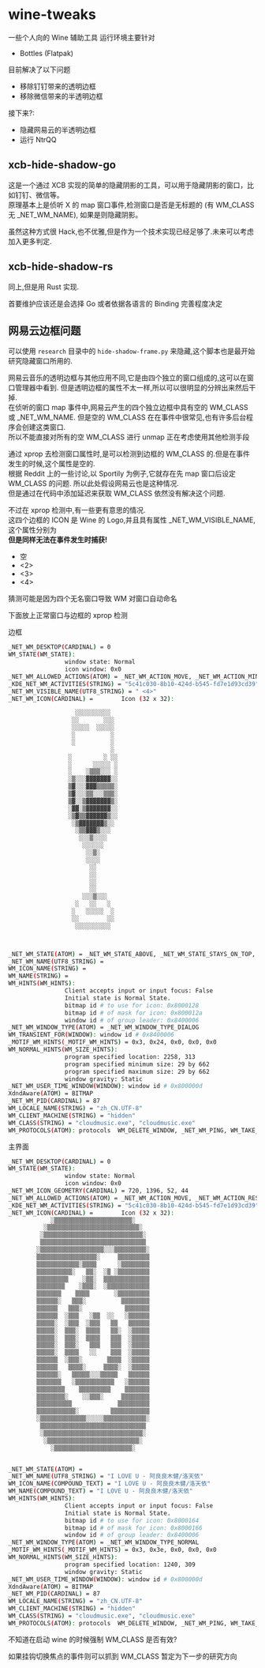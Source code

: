 # wine-tweaks

一些个人向的 Wine 辅助工具
运行环境主要针对

- Bottles (Flatpak)

目前解决了以下问题

- 移除钉钉带来的透明边框
- 移除微信带来的半透明边框

接下来?:

- 隐藏网易云的半透明边框
- 运行 NtrQQ

## xcb-hide-shadow-go

这是一个通过 XCB 实现的简单的隐藏阴影的工具，可以用于隐藏阴影的窗口，比如钉钉、微信等。  
原理基本上是侦听 X 的 map 窗口事件,检测窗口是否是无标题的 (有 WM_CLASS 无 \_NET_WM_NAME), 如果是则隐藏阴影。

虽然这种方式很 Hack,也不优雅,但是作为一个技术实现已经足够了.未来可以考虑加入更多判定.

## xcb-hide-shadow-rs

同上,但是用 Rust 实现.

首要维护应该还是会选择 Go 或者依据各语言的 Binding 完善程度决定

## 网易云边框问题

可以使用 `research` 目录中的 `hide-shadow-frame.py` 来隐藏,这个脚本也是最开始研究隐藏窗口所用的.

网易云音乐的透明边框与其他应用不同,它是由四个独立的窗口组成的,这可以在窗口管理器中看到. 但是透明边框的属性不太一样,所以可以很明显的分辨出来然后干掉.  
在侦听的窗口 map 事件中,网易云产生的四个独立边框中具有空的 WM_CLASS 或 \_NET_WM_NAME. 但是空的 WM_CLASS 在在事件中很常见,也有许多后台程序会创建这类窗口.  
所以不能直接对所有的空 WM_CLASS 进行 unmap 正在考虑使用其他检测手段

通过 xprop 去检测窗口属性时,是可以检测到边框的 WM_CLASS 的.但是在事件发生的时候,这个属性是空的.  
根据 Reddit 上的一些讨论,以 Sportily 为例子,它就存在先 map 窗口后设定 WM_CLASS 的问题. 所以此处假设网易云也是这种情况.  
但是通过在代码中添加延迟来获取 WM_CLASS 依然没有解决这个问题.

不过在 xprop 检测中,有一些更有意思的情况.  
这四个边框的 ICON 是 Wine 的 Logo,并且具有属性 \_NET_WM_VISIBLE_NAME,这个属性分别为  
**但是同样无法在事件发生时捕获!**

- 空
- <2>
- <3>
- <4>

猜测可能是因为四个无名窗口导致 WM 对窗口自动命名

下面放上正常窗口与边框的 xprop 检测

边框

```bash
_NET_WM_DESKTOP(CARDINAL) = 0
WM_STATE(WM_STATE):
                window state: Normal
                icon window: 0x0
_NET_WM_ALLOWED_ACTIONS(ATOM) = _NET_WM_ACTION_MOVE, _NET_WM_ACTION_MINIMIZE, _NET_WM_ACTION_CHANGE_DESKTOP, _NET_WM_ACTION_CLOSE
_KDE_NET_WM_ACTIVITIES(STRING) = "5c41c030-8b10-424d-b545-fd7e1d93cd39"
_NET_WM_VISIBLE_NAME(UTF8_STRING) = " <4>"
_NET_WM_ICON(CARDINAL) =        Icon (32 x 32):

                   ░░░░░░░░░░
                  ░░       ░░░
                  ░░░░░  ░░░░░
                  ░          ░
                  ░          ░
                             ░
                 ░         ░ ░░
                 ░      ░░░░░ ░
                 ░    ░▒▒▒░░░ ░
                 ░▒░░░▓▓▓▓▓▓▓░░
                 ▒▓░░░▓▓▓▒▒▒▒▒░
                 ▒▓░░░▒▒░░░▒▒▒░
                 ▒▓░░▒▓▓▓▓▓▓▓▒░
                 ░▓▓░▒▓▓▓▓▓▓▓░░
                 ░▒▓▒▒▓▓▓▓▓▓▒░░
                  ░▒▓▓▓▓▓▓▓▒░░
                   ░▒▒▓▓▓▒░░░
                    ░░░▒░░░░
                     ░░░░░░
                      ░░▒░
                      ░░░░
                       ░░
                       ░░
                       ░░
                       ░░
                     ░░░▒░░░
                   ░   ░░   ░
                  ░   ░░░░░  ░
                  ░░        ░░
                   ░░░░░░░░░░



_NET_WM_STATE(ATOM) = _NET_WM_STATE_ABOVE, _NET_WM_STATE_STAYS_ON_TOP, _NET_WM_STATE_SKIP_TASKBAR, _NET_WM_STATE_SKIP_PAGER
_NET_WM_NAME(UTF8_STRING) =
WM_ICON_NAME(STRING) =
WM_NAME(STRING) =
WM_HINTS(WM_HINTS):
                Client accepts input or input focus: False
                Initial state is Normal State.
                bitmap id # to use for icon: 0x8000128
                bitmap id # of mask for icon: 0x800012a
                window id # of group leader: 0x8400006
_NET_WM_WINDOW_TYPE(ATOM) = _NET_WM_WINDOW_TYPE_DIALOG
WM_TRANSIENT_FOR(WINDOW): window id # 0x8400006
_MOTIF_WM_HINTS(_MOTIF_WM_HINTS) = 0x3, 0x24, 0x0, 0x0, 0x0
WM_NORMAL_HINTS(WM_SIZE_HINTS):
                program specified location: 2258, 313
                program specified minimum size: 29 by 662
                program specified maximum size: 29 by 662
                window gravity: Static
_NET_WM_USER_TIME_WINDOW(WINDOW): window id # 0x800000d
XdndAware(ATOM) = BITMAP
_NET_WM_PID(CARDINAL) = 87
WM_LOCALE_NAME(STRING) = "zh_CN.UTF-8"
WM_CLIENT_MACHINE(STRING) = "hidden"
WM_CLASS(STRING) = "cloudmusic.exe", "cloudmusic.exe"
WM_PROTOCOLS(ATOM): protocols  WM_DELETE_WINDOW, _NET_WM_PING, WM_TAKE_FOCUS
```

主界面

```bash
_NET_WM_DESKTOP(CARDINAL) = 0
WM_STATE(WM_STATE):
                window state: Normal
                icon window: 0x0
_NET_WM_ICON_GEOMETRY(CARDINAL) = 720, 1396, 52, 44
_NET_WM_ALLOWED_ACTIONS(ATOM) = _NET_WM_ACTION_MOVE, _NET_WM_ACTION_RESIZE, _NET_WM_ACTION_MINIMIZE, _NET_WM_ACTION_MAXIMIZE_VERT, _NET_WM_ACTION_MAXIMIZE_HORZ, _NET_WM_ACTION_FULLSCREEN, _NET_WM_ACTION_CHANGE_DESKTOP, _NET_WM_ACTION_CLOSE
_KDE_NET_WM_ACTIVITIES(STRING) = "5c41c030-8b10-424d-b545-fd7e1d93cd39"
_NET_WM_ICON(CARDINAL) =        Icon (32 x 32):
            ░▒▒▒▒▒▒▒▒▒▒▒▒▒▒▒▒▒▒▒▒▒▒░
          ░▒▒▒▒▒▒▒▒▒▒▒▒▒▒▒▒▒▒▒▒▒▒▒▒▒▒░
         ░▒▒▒▒▒▒▒▒▒▒▒▒▒▒▒▒▒▒▒▒▒▒▒▒▒▒▒▒░
         ▒▒▒▒▒▒▒▒▒▒▒▒▒▒▒▒▒▒▒▒▒▒▒▒▒▒▒▒▒▒
        ░▒▒▒▒▒▒▒▒▒▒▒▒▒▒▒▒▒▒░░░▒▒▒▒▒▒▒▒▒░
        ▒▒▒▒▒▒▒▒▒▒▒▒▒▒▒▒▒░     ▒▒▒▒▒▒▒▒▒
        ▒▒▒▒▒▒▒▒▒▒▒▒░▒▒▒▒      ░▒▒▒▒▒▒▒▒
        ▒▒▒▒▒▒▒▒▒▒░   ▒▒░  ░▒ ░▒▒▒▒▒▒▒▒▒
        ▒▒▒▒▒▒▒▒▒    ░▒▒░  ▒▒▒▒▒▒▒▒▒▒▒▒▒
        ▒▒▒▒▒▒▒▒    ░▒▒▒░  ░▒▒▒▒▒▒▒▒▒▒▒▒
        ▒▒▒▒▒▒▒    ▒▒▒▒       ░▒▒▒▒▒▒▒▒▒
        ▒▒▒▒▒▒░   ▒▒▒░          ▒▒▒▒▒▒▒▒
        ▒▒▒▒▒▒   ▒▒▒░            ▒▒▒▒▒▒▒
        ▒▒▒▒▒▒  ░▒▒▒   ░▒▒  ░░   ░▒▒▒▒▒▒
        ▒▒▒▒▒░  ░▒▒▒  ░▒▒▒   ▒▒   ▒▒▒▒▒▒
        ▒▒▒▒▒░  ▒▒▒░  ▒▒▒▒   ▒▒░  ░▒▒▒▒▒
        ▒▒▒▒▒░  ▒▒▒░  ▒▒▒▒   ▒▒▒  ░▒▒▒▒▒
        ▒▒▒▒▒░  ▒▒▒░   ▒▒▒   ▒▒▒  ░▒▒▒▒▒
        ▒▒▒▒▒░  ▒▒▒▒   ░░    ▒▒▒  ░▒▒▒▒▒
        ▒▒▒▒▒▒  ░▒▒▒░       ▒▒▒▒  ░▒▒▒▒▒
        ▒▒▒▒▒▒   ▒▒▒▒░     ▒▒▒▒░  ░▒▒▒▒▒
        ▒▒▒▒▒▒░   ▒▒▒▒▒░░░▒▒▒▒▒   ▒▒▒▒▒▒
        ▒▒▒▒▒▒▒   ░▒▒▒▒▒▒▒▒▒▒▒   ░▒▒▒▒▒▒
        ▒▒▒▒▒▒▒▒    ▒▒▒▒▒▒▒▒▒    ▒▒▒▒▒▒▒
        ▒▒▒▒▒▒▒▒░    ░░▒▒▒░     ▒▒▒▒▒▒▒▒
        ▒▒▒▒▒▒▒▒▒▒             ▒▒▒▒▒▒▒▒▒
        ▒▒▒▒▒▒▒▒▒▒▒░         ▒▒▒▒▒▒▒▒▒▒▒
        ░▒▒▒▒▒▒▒▒▒▒▒▒▒░░░░░▒▒▒▒▒▒▒▒▒▒▒▒░
         ▒▒▒▒▒▒▒▒▒▒▒▒▒▒▒▒▒▒▒▒▒▒▒▒▒▒▒▒▒▒
         ░▒▒▒▒▒▒▒▒▒▒▒▒▒▒▒▒▒▒▒▒▒▒▒▒▒▒▒▒░
          ░▒▒▒▒▒▒▒▒▒▒▒▒▒▒▒▒▒▒▒▒▒▒▒▒▒▒░
            ░▒▒▒▒▒▒▒▒▒▒▒▒▒▒▒▒▒▒▒▒▒▒░


_NET_WM_STATE(ATOM) =
_NET_WM_NAME(UTF8_STRING) = "I LOVE U - 阿良良木健/洛天依"
WM_ICON_NAME(COMPOUND_TEXT) = "I LOVE U - 阿良良木健/洛天依"
WM_NAME(COMPOUND_TEXT) = "I LOVE U - 阿良良木健/洛天依"
WM_HINTS(WM_HINTS):
                Client accepts input or input focus: False
                Initial state is Normal State.
                bitmap id # to use for icon: 0x8000164
                bitmap id # of mask for icon: 0x8000166
                window id # of group leader: 0x8400006
_NET_WM_WINDOW_TYPE(ATOM) = _NET_WM_WINDOW_TYPE_NORMAL
_MOTIF_WM_HINTS(_MOTIF_WM_HINTS) = 0x3, 0x3e, 0x0, 0x0, 0x0
WM_NORMAL_HINTS(WM_SIZE_HINTS):
                program specified location: 1240, 309
                window gravity: Static
_NET_WM_USER_TIME_WINDOW(WINDOW): window id # 0x800000d
XdndAware(ATOM) = BITMAP
_NET_WM_PID(CARDINAL) = 87
WM_LOCALE_NAME(STRING) = "zh_CN.UTF-8"
WM_CLIENT_MACHINE(STRING) = "hidden"
WM_CLASS(STRING) = "cloudmusic.exe", "cloudmusic.exe"
WM_PROTOCOLS(ATOM): protocols  WM_DELETE_WINDOW, _NET_WM_PING, WM_TAKE_FOCUS
```

不知道在启动 wine 的时候强制 WM_CLASS 是否有效?

如果挂钩切换焦点的事件则可以抓到 WM_CLASS 暂定为下一步的研究方向
